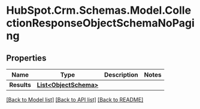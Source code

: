 # HubSpot.Crm.Schemas.Model.CollectionResponseObjectSchemaNoPaging

## Properties

Name | Type | Description | Notes
------------ | ------------- | ------------- | -------------
**Results** | [**List&lt;ObjectSchema&gt;**](ObjectSchema.md) |  | 

[[Back to Model list]](../README.md#documentation-for-models) [[Back to API list]](../README.md#documentation-for-api-endpoints) [[Back to README]](../README.md)

